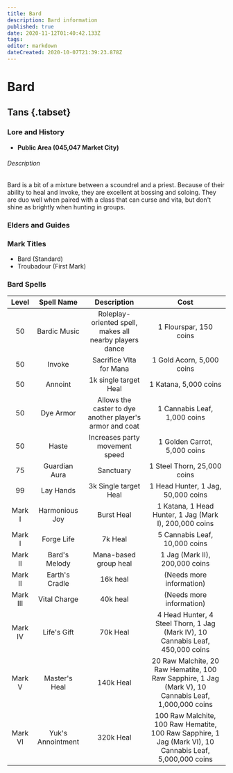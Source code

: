 ```yaml
---
title: Bard
description: Bard information
published: true
date: 2020-11-12T01:40:42.133Z
tags: 
editor: markdown
dateCreated: 2020-10-07T21:39:23.878Z
---
```


# Bard
## Tans {.tabset}
  ### Lore and History
  - **Public Area (045,047 Market City)**
  
###### Description
Bard is a bit of a mixture between a scoundrel and a priest. Because of their ability to heal and invoke, they are excellent at bossing and soloing. They are duo well when paired with a class that can curse and vita, but don't shine as brightly when hunting in groups.
  ### Elders and Guides
  ### Mark Titles
  - Bard (Standard)
  - Troubadour (First Mark)
  ### Bard Spells
  | Level | Spell Name | Description | Cost |
| :---: | :---: | :---: | :---: |
| 50 | Bardic Music | Roleplay-oriented spell, makes all nearby players dance | 1 Flourspar, 150 coins |
| 50 | Invoke | Sacrifice VIta for Mana | 1 Gold Acorn, 5,000 coins |
| 50 | Annoint | 1k single target Heal | 1 Katana, 5,000 coins |
| 50 | Dye Armor | Allows the caster to dye another player's armor and coat | 1 Cannabis Leaf, 1,000 coins |
| 50 | Haste | Increases party movement speed | 1 Golden Carrot, 5,000 coins | 
| 75 | Guardian Aura | Sanctuary | 1 Steel Thorn, 25,000 coins |
| 99 | Lay Hands | 3k Single target Heal | 1 Head Hunter, 1 Jag, 50,000 coins | 
| Mark I | Harmonious Joy | Burst Heal | 1 Katana, 1 Head Hunter, 1 Jag (Mark I), 200,000 coins |
| Mark I | Forge Life | 7k Heal | 5 Cannabis Leaf, 10,000 coins |
| Mark II | Bard's Melody | Mana-based group heal | 1 Jag (Mark II), 200,000 coins | 
| Mark II | Earth's Cradle | 16k heal | (Needs more information) |
| Mark III | Vital Charge | 40k heal | (Needs more information) |
| Mark IV | Life's Gift | 70k Heal | 4 Head Hunter, 4 Steel Thorn, 1 Jag (Mark IV), 10 Cannabis Leaf, 450,000 coins |
| Mark V | Master's Heal | 140k Heal | 20 Raw Malchite, 20 Raw Hematite, 100 Raw Sapphire, 1 Jag (Mark V), 10 Cannabis Leaf, 1,000,000 coins |
| Mark VI | Yuk's Annointment | 320k Heal | 100 Raw Malchite, 100 Raw Hematite, 100 Raw Sapphire, 1 Jag (Mark VI), 10 Cannabis Leaf, 5,000,000 coins |